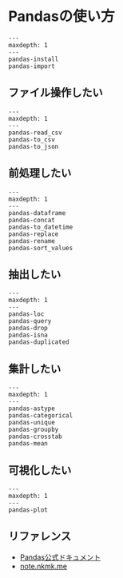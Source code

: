 # Pandasの使い方

```{toctree}
---
maxdepth: 1
---
pandas-install
pandas-import
```

## ファイル操作したい

```{toctree}
---
maxdepth: 1
---
pandas-read_csv
pandas-to_csv
pandas-to_json
```

## 前処理したい

```{toctree}
---
maxdepth: 1
---
pandas-dataframe
pandas-concat
pandas-to_datetime
pandas-replace
pandas-rename
pandas-sort_values
```

## 抽出したい

```{toctree}
---
maxdepth: 1
---
pandas-loc
pandas-query
pandas-drop
pandas-isna
pandas-duplicated
```

## 集計したい

```{toctree}
---
maxdepth: 1
---
pandas-astype
pandas-categorical
pandas-unique
pandas-groupby
pandas-crosstab
pandas-mean
```

## 可視化したい

```{toctree}
---
maxdepth: 1
---
pandas-plot
```


## リファレンス

- [Pandas公式ドキュメント](https://pandas.pydata.org/docs/)
- [note.nkmk.me](https://note.nkmk.me/pandas/)
